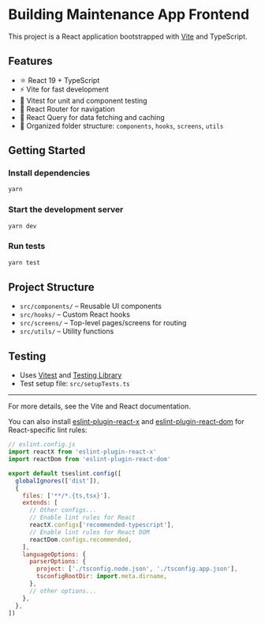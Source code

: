 # Building Maintenance App Frontend

This project is a React application bootstrapped with [Vite](https://vitejs.dev/) and TypeScript.

## Features
- ⚛️ React 19 + TypeScript
- ⚡ Vite for fast development
- 🧪 Vitest for unit and component testing
- 🧭 React Router for navigation
- 🔗 React Query for data fetching and caching
- 📁 Organized folder structure: `components`, `hooks`, `screens`, `utils`

## Getting Started

### Install dependencies
```sh
yarn
```

### Start the development server
```sh
yarn dev
```

### Run tests
```sh
yarn test
```

## Project Structure
- `src/components/` – Reusable UI components
- `src/hooks/` – Custom React hooks
- `src/screens/` – Top-level pages/screens for routing
- `src/utils/` – Utility functions

## Testing
- Uses [Vitest](https://vitest.dev/) and [Testing Library](https://testing-library.com/)
- Test setup file: `src/setupTests.ts`

---

For more details, see the Vite and React documentation.

You can also install [eslint-plugin-react-x](https://github.com/Rel1cx/eslint-react/tree/main/packages/plugins/eslint-plugin-react-x) and [eslint-plugin-react-dom](https://github.com/Rel1cx/eslint-react/tree/main/packages/plugins/eslint-plugin-react-dom) for React-specific lint rules:

```js
// eslint.config.js
import reactX from 'eslint-plugin-react-x'
import reactDom from 'eslint-plugin-react-dom'

export default tseslint.config([
  globalIgnores(['dist']),
  {
    files: ['**/*.{ts,tsx}'],
    extends: [
      // Other configs...
      // Enable lint rules for React
      reactX.configs['recommended-typescript'],
      // Enable lint rules for React DOM
      reactDom.configs.recommended,
    ],
    languageOptions: {
      parserOptions: {
        project: ['./tsconfig.node.json', './tsconfig.app.json'],
        tsconfigRootDir: import.meta.dirname,
      },
      // other options...
    },
  },
])
```
